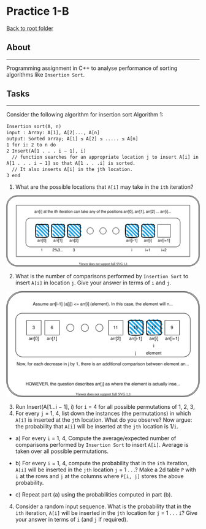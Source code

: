 # Practice 1-B

[Back to root folder](/README.md)
## About
---
Programming assignment in C++ to analyse performance of sorting algorithms like `Insertion Sort`.

## Tasks
---

Consider the following algorithm for insertion sort
Algorithm 1: 
```
Insertion sort(A, n)
input : Array: A[1], A[2]..., A[n]
output: Sorted array; A[1] ≤ A[2] ≤ ..... ≤ A[n]
1 for i: 2 to n do
2 Insert(A[1 . . . i − 1], i) 
  // function searches for an appropriate location j to insert A[i] in A[1 . . . i − 1] so that A[1 . . .i] is sorted.
  // It also inserts A[i] in the jth location.
3 end
```
1. What are the possible locations that `A[i]` may take in the `ith` iteration?

![](answer1.drawio.svg)

2. What is the number of comparisons performed by `Insertion Sort` to insert `A[i]` in location `j`. Give your answer in terms of `i` and `j`.

![](answer2.drawio.svg)

3. Run Insert(A[1...i − 1], i) for `i` = 4 for all possible permutations of 1, 2, 3,
4. For every `j` = 1, 4, list down the instances (the permutations) in which `A[i]` is inserted at the `jth` location. What do you observe? Now argue: the probability that `A[i]` will be inserted at the `jth` location is 1/`i`.
  - a) For every `i` = 1, 4, Compute the average/expected number of comparisons performed by `Insertion Sort` to insert `A[i]`. Average is taken over all possible permutations.
  - b) For every `i` = 1, 4, compute the probability that in the `ith` iteration, `A[i]` will be inserted in the `jth` location `j` = 1 . . .?
  Make a 2d table `P` with `i` at the rows and `j` at the columns where `P[i, j]` stores the above probability.

  - c) Repeat part (a) using the probabilities computed in part (b).
4. Consider a random input sequence. What is the probability that in the `ith` iteration, `A[i]` will be inserted in the `jth` location for `j` = 1 . . . `i`? Give your answer in terms of `i` (and `j` if required).